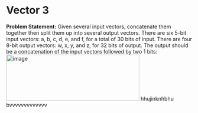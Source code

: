 # Vector 3
**Problem Statement:** Given several input vectors, concatenate them together then split them up into several output vectors. There are six 5-bit input vectors: a, b, c, d, e, and f, for a total of 30 bits of input. There are four 8-bit output vectors: w, x, y, and z, for 32 bits of output. The output should be a concatenation of the input vectors followed by two 1 bits:
<img width="360" height="125" alt="image" src="https://github.com/user-attachments/assets/2a2642bb-2c6d-4134-905a-046ec90a7e43" />
hhujinknhbhu bvvvvvvvvvvvvv
